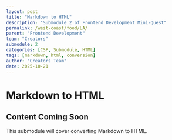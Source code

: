 ```yaml
---
layout: post
title: "Markdown to HTML"
description: "Submodule 2 of Frontend Development Mini-Quest"
permalink: /west-coast/food/LA/
parent: "Frontend Development"
team: "Creators"
submodule: 2
categories: [CSP, Submodule, HTML]
tags: [markdown, html, conversion]
author: "Creators Team"
date: 2025-10-21
---
```


# Markdown to HTML

## Content Coming Soon
This submodule will cover converting Markdown to HTML.